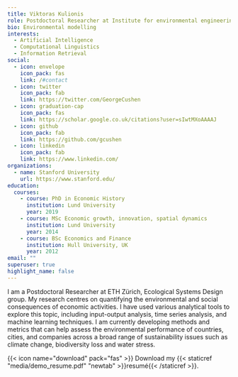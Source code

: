 ```yaml
---
title: Viktoras Kulionis
role: Postdoctoral Researcher at Institute for environmental engineering, ETH Zurich
bio: Environmental modelling
interests:
  - Artificial Intelligence
  - Computational Linguistics
  - Information Retrieval
social:
  - icon: envelope
    icon_pack: fas
    link: /#contact
  - icon: twitter
    icon_pack: fab
    link: https://twitter.com/GeorgeCushen
  - icon: graduation-cap
    icon_pack: fas
    link: https://scholar.google.co.uk/citations?user=sIwtMXoAAAAJ
  - icon: github
    icon_pack: fab
    link: https://github.com/gcushen
  - icon: linkedin
    icon_pack: fab
    link: https://www.linkedin.com/
organizations:
  - name: Stanford University
    url: https://www.stanford.edu/
education:
  courses:
    - course: PhD in Economic History
      institution: Lund University
      year: 2019
    - course: MSc Economic growth, innovation, spatial dynamics
      institution: Lund University
      year: 2014
    - course: BSc Economics and Finance
      institution: Hull University, UK
      year: 2012
email: ""
superuser: true
highlight_name: false
---
```

I am a Postdoctoral Researcher at ETH Zürich, Ecological Systems Design group. My research centres on quantifying the environmental and social consequences of economic activities. I have used various analytical tools to explore this topic, including input-output analysis, time series analysis, and machine learning techniques. I am currently developing methods and metrics that can help assess the environmental performance of countries, cities, and companies across a broad range of sustainability issues such as climate change, biodiversity loss and water stress. 

{{< icon name="download" pack="fas" >}} Download my {{< staticref "media/demo_resume.pdf" "newtab" >}}resumé{{< /staticref >}}.